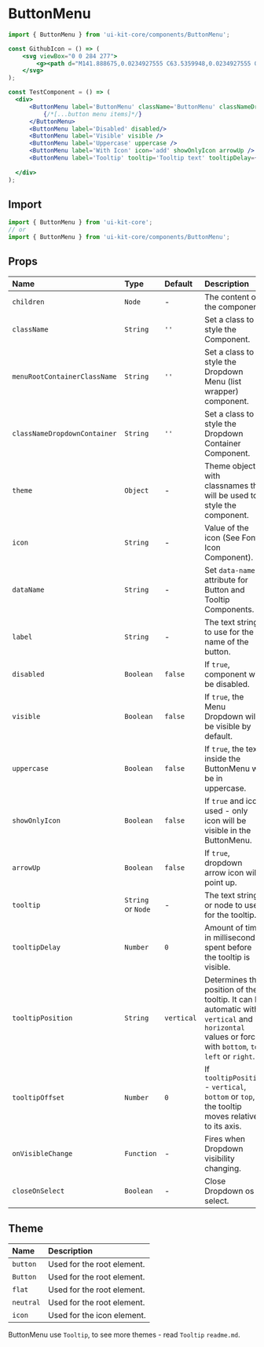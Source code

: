 # ButtonMenu

<!-- example -->
```jsx
import { ButtonMenu } from 'ui-kit-core/components/ButtonMenu';

const GithubIcon = () => (
    <svg viewBox="0 0 284 277">
        <g><path d="M141.888675,0.0234927555 C63.5359948,0.0234927555 0,63.5477395 0,141.912168 C0,204.6023 40.6554239,257.788232 97.0321356,276.549924 C104.12328,277.86336 106.726656,273.471926 106.726656,269.724287 C106.726656,266.340838 106.595077,255.16371 106.533987,243.307542 C67.0604204,251.890693 58.7310279,226.56652 58.7310279,226.56652 C52.2766299,210.166193 42.9768456,205.805304 42.9768456,205.805304 C30.1032937,196.998939 43.9472374,197.17986 43.9472374,197.17986 C58.1953153,198.180797 65.6976425,211.801527 65.6976425,211.801527 C78.35268,233.493192 98.8906827,227.222064 106.987463,223.596605 C108.260955,214.426049 111.938106,208.166669 115.995895,204.623447 C84.4804813,201.035582 51.3508808,188.869264 51.3508808,134.501475 C51.3508808,119.01045 56.8936274,106.353063 65.9701981,96.4165325 C64.4969882,92.842765 59.6403297,78.411417 67.3447241,58.8673023 C67.3447241,58.8673023 79.2596322,55.0538738 106.374213,73.4114319 C117.692318,70.2676443 129.83044,68.6910512 141.888675,68.63701 C153.94691,68.6910512 166.09443,70.2676443 177.433682,73.4114319 C204.515368,55.0538738 216.413829,58.8673023 216.413829,58.8673023 C224.13702,78.411417 219.278012,92.842765 217.804802,96.4165325 C226.902519,106.353063 232.407672,119.01045 232.407672,134.501475 C232.407672,188.998493 199.214632,200.997988 167.619331,204.510665 C172.708602,208.913848 177.243363,217.54869 177.243363,230.786433 C177.243363,249.771339 177.078889,265.050898 177.078889,269.724287 C177.078889,273.500121 179.632923,277.92445 186.825101,276.531127 C243.171268,257.748288 283.775,204.581154 283.775,141.912168 C283.775,63.5477395 220.248404,0.0234927555 141.888675,0.0234927555" /></g>
    </svg>
);

const TestComponent = () => (
  <div>
      <ButtonMenu label='ButtonMenu' className='ButtonMenu' classNameDropdownContainer='DropdownContainer'>
          {/*[...button menu items]*/}
      </ButtonMenu>
      <ButtonMenu label='Disabled' disabled/>
      <ButtonMenu label='Visible' visible />
      <ButtonMenu label='Uppercase' uppercase />
      <ButtonMenu label='With Icon' icon='add' showOnlyIcon arrowUp />
      <ButtonMenu label='Tooltip' tooltip='Tooltip text' tooltipDelay={250} tooltipPosition='top' tooltipOffset={50} /> <ButtonMenu label='ButtonMenu' tooltip='Tooltip text' theme={{ button: 'CustomButtonTheme', tooltip: 'CustomTooltipTheme', tooltipActive: 'CustomTooltipActiveTheme', }} />
    
  </div>
);
```

## Import
```jsx
import { ButtonMenu } from 'ui-kit-core';
// or
import { ButtonMenu } from 'ui-kit-core/components/ButtonMenu';
```

## Props

| Name                         | Type                | Default    | Description                                                                                                                                            |
|:-----------------------------|:--------------------|:-----------|:-------------------------------------------------------------------------------------------------------------------------------------------------------|
| `children`                   | `Node`              | -          | The content of the component.                                                                                                                          |
| `className`                  | `String`            | `''`       | Set a class to style the Component.                                                                                                                    |
| `menuRootContainerClassName` | `String`            | `''`       | Set a class to style the Dropdown Menu (list wrapper) component.                                                                                       |
| `classNameDropdownContainer` | `String`            | `''`       | Set a class to style the Dropdown Container Component.                                                                                                 |
| `theme`                      | `Object`            | -          | Theme object with classnames that will be used to style the component.                                                                                 |
| `icon`                       | `String`            | -          | Value of the icon (See Font Icon Component).                                                                                                           |
| `dataName`                   | `String`            | -          | Set `data-name` attribute for Button and Tooltip Components.                                                                                           |
| `label`                      | `String`            | -          | The text string to use for the name of the button.                                                                                                     |
| `disabled`                   | `Boolean`           | `false`    | If `true`, component will be disabled.                                                                                                                 |
| `visible`                    | `Boolean`           | `false`    | If `true`, the Menu Dropdown will be visible by default.                                                                                               |
| `uppercase`                  | `Boolean`           | `false`    | If `true`, the text inside the ButtonMenu will be in uppercase.                                                                                        |
| `showOnlyIcon`               | `Boolean`           | `false`    | If `true` and icon used - only icon will be visible in the ButtonMenu.                                                                                 |
| `arrowUp`                    | `Boolean`           | `false`    | If `true`, dropdown arrow icon will point up.                                                                                                          |
| `tooltip`                    | `String` or `Node`  | -          | The text string or node to use for the tooltip.                                                                                                        |
| `tooltipDelay`               | `Number`            | `0`        | Amount of time in milliseconds spent before the tooltip is visible.                                                                                    |
| `tooltipPosition`            | `String`            | `vertical` | Determines the position of the tooltip. It can be automatic with `vertical` and `horizontal` values or forced with `bottom`, `top`, `left` or `right`. |
| `tooltipOffset`              | `Number`            | `0`        | If `tooltipPosition` - `vertical`, `bottom` or `top`, the tooltip moves relative to its axis.                                                          |
| `onVisibleChange`            | `Function`          | -          | Fires when Dropdown visibility changing.                                                                                                               |
| `closeOnSelect`              | `Boolean`           | -          | Close Dropdown os select.                                                                                                                              |

## Theme

| Name      | Description                |
|:----------|:---------------------------|
| `button`  | Used for the root element. |
| `Button`  | Used for the root element. |
| `flat`    | Used for the root element. |
| `neutral` | Used for the root element. |
| `icon`    | Used for the icon element. |


ButtonMenu use `Tooltip`, to see more themes - read `Tooltip` `readme.md`.
